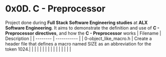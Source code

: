 #  0x0D. C - Preprocessor
 Project done during **Full Stack Software Engineering studies** at **ALX Software Engineering**. It aims to demonstrate the definition and use of **C - Preprocessor directives**, and how the **C - Preprocessor** works
| Filename | Description |
| -------- | ----------- |
| 0-object_like_macro.h |  Create a header file that defines a macro named SIZE as an abbreviation for the token 1024.|
|  | |
|  | |
|  | |
|  | |
|  | |
